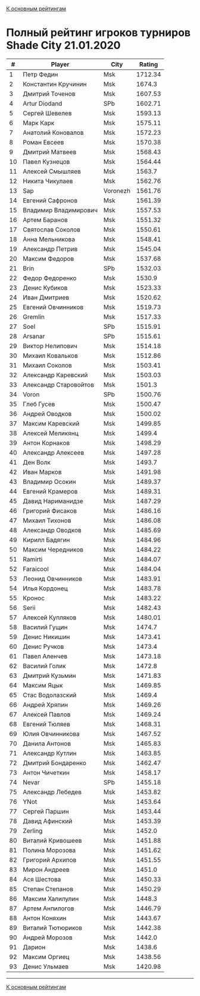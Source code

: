[К основным рейтингам](https://pee-kay.github.io/russian-wu-rating)
# Полный рейтинг игроков турниров Shade City 21.01.2020 #

| # |Player                   |City      |Rating  |
|---|-------------------------|----------|--------|
|  1|Петр Федин               |Msk       |1712.34 |
|  2|Константин Кручинин      |Msk       |1674.3  |
|  3|Дмитрий Точенов          |Msk       |1607.53 |
|  4|Artur Diodand            |SPb       |1602.71 |
|  5|Сергей Шевелев           |Msk       |1593.13 |
|  6|Марк Карк                |Msk       |1575.11 |
|  7|Анатолий Коновалов       |Msk       |1572.23 |
|  8|Роман Евсеев             |Msk       |1570.38 |
|  9|Дмитрий Матвеев          |Msk       |1568.43 |
| 10|Павел Кузнецов           |Msk       |1564.44 |
| 11|Алексей Смышляев         |Msk       |1563.7  |
| 12|Никита Чикулаев          |Msk       |1562.76 |
| 13|Sap                      |Voronezh  |1561.76 |
| 14|Евгений Сафронов         |Msk       |1561.39 |
| 15|Владимир Владимирович    |Msk       |1557.53 |
| 16|Артем Баранов            |Msk       |1551.32 |
| 17|Святослав Соколов        |Msk       |1550.61 |
| 18|Анна Мельникова          |Msk       |1548.41 |
| 19|Александр Петрив         |Msk       |1545.04 |
| 20|Максим Федоров           |Msk       |1537.68 |
| 21|Brin                     |SPb       |1532.03 |
| 22|Федор Федоренко          |Msk       |1530.9  |
| 23|Денис Кубиков            |Msk       |1523.33 |
| 24|Иван Дмитриев            |Msk       |1520.62 |
| 25|Евгений Овчинников       |Msk       |1519.73 |
| 26|Gremlin                  |Msk       |1517.33 |
| 27|Soel                     |SPb       |1515.91 |
| 28|Arsanar                  |SPb       |1515.61 |
| 29|Виктор Нелипович         |Msk       |1514.18 |
| 30|Михаил Ковальков         |Msk       |1512.86 |
| 31|Михаил Соколов           |Msk       |1503.41 |
| 32|Александр Каревский      |Msk       |1503.03 |
| 33|Александр Старовойтов    |Msk       |1501.3  |
| 34|Voron                    |SPb       |1500.76 |
| 35|Глеб Гусев               |Msk       |1500.47 |
| 36|Андрей Оводков           |Msk       |1500.02 |
| 37|Максим Каревский         |Msk       |1499.85 |
| 38|Алексей Меликянц         |Msk       |1499.4  |
| 39|Антон Корнаков           |Msk       |1498.29 |
| 40|Александр Алексеев       |Msk       |1497.28 |
| 41|Ден Волк                 |Msk       |1493.7  |
| 42|Иван Марков              |Msk       |1491.98 |
| 43|Владимир Осокин          |Msk       |1489.37 |
| 44|Евгений Крамеров         |Msk       |1489.31 |
| 45|Давид Нариманидзе        |Msk       |1487.29 |
| 46|Григорий Фисаков         |Msk       |1486.16 |
| 47|Михаил Тихонов           |Msk       |1486.08 |
| 48|Александр Оводков        |Msk       |1485.69 |
| 49|Кирилл Бадягин           |Msk       |1484.96 |
| 50|Максим Чередников        |Msk       |1484.22 |
| 51|Ramirti                  |Msk       |1484.07 |
| 52|Faraicool                |Msk       |1484.04 |
| 53|Леонид Овчинников        |Msk       |1483.91 |
| 54|Илья Кордонец            |Msk       |1483.78 |
| 55|Кронос                   |Msk       |1483.22 |
| 56|Serii                    |Msk       |1482.43 |
| 57|Алексей Купляков         |Msk       |1480.01 |
| 58|Василий Гущин            |Msk       |1474.7  |
| 59|Денис Никишин            |Msk       |1473.41 |
| 60|Денис Ручков             |Msk       |1473.4  |
| 61|Павел Аленчев            |Msk       |1473.18 |
| 62|Василий Голик            |Msk       |1472.8  |
| 63|Дмитрий Кузьмин          |Msk       |1471.83 |
| 64|Максим Яцык              |Msk       |1469.85 |
| 65|Стас Водолазский         |Msk       |1469.4  |
| 66|Андрей Хряпин            |Msk       |1469.26 |
| 67|Алексей Павлов           |Msk       |1469.24 |
| 68|Евгений Тюляев           |Msk       |1468.31 |
| 69|Юлия Овчинникова         |Msk       |1467.52 |
| 70|Данила Антонов           |Msk       |1465.83 |
| 71|Александр Кутлин         |Msk       |1463.85 |
| 72|Дмитрий Бондаренко       |Msk       |1462.47 |
| 73|Антон Чичеткин           |Msk       |1458.17 |
| 74|Nevar                    |SPb       |1455.18 |
| 75|Александр Лебедев        |Msk       |1453.82 |
| 76|YNot                     |Msk       |1453.64 |
| 77|Сергей Паршин            |Msk       |1453.44 |
| 78|Давид Афинский           |Msk       |1453.39 |
| 79|Zerling                  |Msk       |1452.0  |
| 80|Виталий Кривошеев        |Msk       |1451.88 |
| 81|Полина Морозова          |Msk       |1451.62 |
| 82|Григорий Архипов         |Msk       |1451.55 |
| 83|Мирон Андреев            |Msk       |1451.0  |
| 84|Ася Шестова              |Msk       |1450.33 |
| 85|Степан Степанов          |Msk       |1450.29 |
| 86|Максим Халилулин         |Msk       |1448.3  |
| 87|Артем Анпилогов          |Msk       |1446.79 |
| 88|Антон Коняхин            |Msk       |1443.67 |
| 89|Виталий Тютюриков        |Msk       |1442.38 |
| 90|Андрей Морозов           |Msk       |1442.0  |
| 91|Дарион                   |Msk       |1438.6  |
| 92|Максим Оргиец            |Msk       |1438.56 |
| 93|Денис Ульмаев            |Msk       |1420.98 |


---

[К основным рейтингам](https://pee-kay.github.io/russian-wu-rating)
